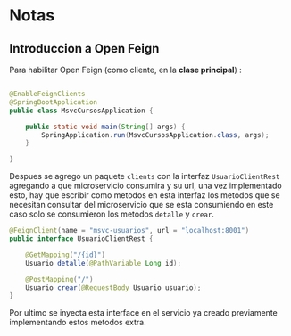# Notas

## Introduccion a Open Feign

Para habilitar Open Feign (como cliente, en la **clase principal**) :

```java

@EnableFeignClients
@SpringBootApplication
public class MsvcCursosApplication {

    public static void main(String[] args) {
        SpringApplication.run(MsvcCursosApplication.class, args);
    }

}
```

Despues se agrego un paquete `clients` con la interfaz `UsuarioClientRest` agregando a que microservicio consumira y su url,  una vez implementado esto, hay que escribir como metodos en esta interfaz los metodos que se necesitan consultar del microservicio que se esta consumiendo en este caso solo se consumieron los metodos `detalle` y `crear`.

```java
@FeignClient(name = "msvc-usuarios", url = "localhost:8001")
public interface UsuarioClientRest {

    @GetMapping("/{id}")
    Usuario detalle(@PathVariable Long id);

    @PostMapping("/")
    Usuario crear(@RequestBody Usuario usuario);
}
```

Por ultimo se inyecta esta interface en el servicio ya creado previamente implementando estos metodos extra.



